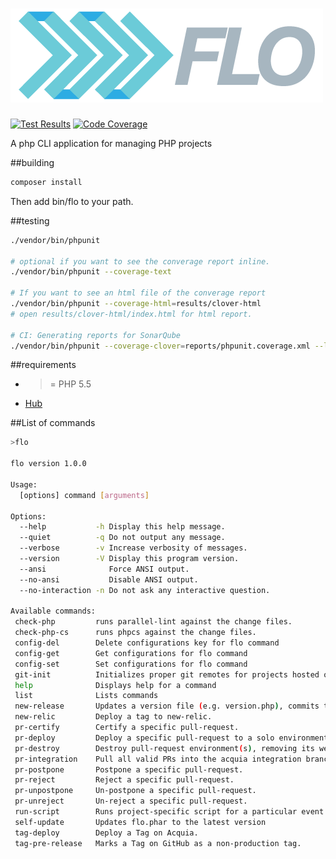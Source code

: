 # ![](logo.png)


[![Test Results](https://img.shields.io/badge/build-passing-brightgreen.svg)](http://ci.publisher7.com/job/flo/job/Flo-Analysis/lastCompletedBuild/testReport/)
[![Code Coverage](https://img.shields.io/badge/coverage-56.7-yellow.svg)](http://ci.publisher7.com/job/flo/job/Flo-Analysis/)

A php CLI application for managing PHP projects

##building

```php
composer install
```

Then add bin/flo to your path.


##testing

```sh
./vendor/bin/phpunit

# optional if you want to see the converage report inline.
./vendor/bin/phpunit --coverage-text

# If you want to see an html file of the converage report
./vendor/bin/phpunit --coverage-html=results/clover-html
# open results/clover-html/index.html for html report.

# CI: Generating reports for SonarQube
./vendor/bin/phpunit --coverage-clover=reports/phpunit.coverage.xml --log-junit=reports/phpunit.xml
```

##requirements
* >= PHP 5.5
* [Hub](https://github.com/github/hub)

##List of commands
```bash
>flo

flo version 1.0.0

Usage:
  [options] command [arguments]

Options:
  --help           -h Display this help message.
  --quiet          -q Do not output any message.
  --verbose        -v Increase verbosity of messages.
  --version        -V Display this program version.
  --ansi              Force ANSI output.
  --no-ansi           Disable ANSI output.
  --no-interaction -n Do not ask any interactive question.

Available commands:
 check-php         runs parallel-lint against the change files.
 check-php-cs      runs phpcs against the change files.
 config-del        Delete configurations key for flo command
 config-get        Get configurations for flo command
 config-set        Set configurations for flo command
 git-init          Initializes proper git remotes for projects hosted on Acquia
 help              Displays help for a command
 list              Lists commands
 new-release       Updates a version file (e.g. version.php), commits that change and tags the commit for release.
 new-relic         Deploy a tag to new-relic.
 pr-certify        Certify a specific pull-request.
 pr-deploy         Deploy a specific pull-request to a solo environment.
 pr-destroy        Destroy pull-request environment(s), removing its web root and database.
 pr-integration    Pull all valid PRs into the acquia integration branch.
 pr-postpone       Postpone a specific pull-request.
 pr-reject         Reject a specific pull-request.
 pr-unpostpone     Un-postpone a specific pull-request.
 pr-unreject       Un-reject a specific pull-request.
 run-script        Runs project-specific script for a particular event.
 self-update       Updates flo.phar to the latest version
 tag-deploy        Deploy a Tag on Acquia.
 tag-pre-release   Marks a Tag on GitHub as a non-production tag.
```
